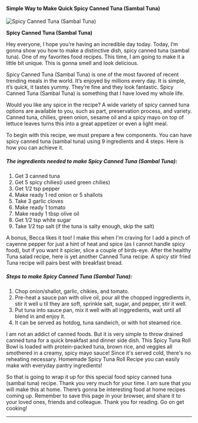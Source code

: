             

#### Simple Way to Make Quick Spicy Canned Tuna (Sambal Tuna)

![Spicy Canned Tuna (Sambal Tuna)](https://img-global.cpcdn.com/recipes/0ab5d2ecc4736f22/751x532cq70/spicy-canned-tuna-sambal-tuna-recipe-main-photo.jpg)

**Spicy Canned Tuna (Sambal Tuna)**

Hey everyone, I hope you’re having an incredible day today. Today, I’m gonna show you how to make a distinctive dish, spicy canned tuna (sambal tuna). One of my favorites food recipes. This time, I am going to make it a little bit unique. This is gonna smell and look delicious.

Spicy Canned Tuna (Sambal Tuna) is one of the most favored of recent trending meals in the world. It’s enjoyed by millions every day. It is simple, it’s quick, it tastes yummy. They’re fine and they look fantastic. Spicy Canned Tuna (Sambal Tuna) is something that I have loved my whole life.

Would you like any spice in the recipe? A wide variety of spicy canned tuna options are available to you, such as part, preservation process, and variety. Canned tuna, chilies, green onion, sesame oil and a spicy mayo on top of lettuce leaves turns this into a great appetizer or even a light meal.

To begin with this recipe, we must prepare a few components. You can have spicy canned tuna (sambal tuna) using 9 ingredients and 4 steps. Here is how you can achieve it.

##### The ingredients needed to make Spicy Canned Tuna (Sambal Tuna):

1.  Get 3 canned tuna
2.  Get 5 spicy chilies(i used green chilies)
3.  Get 1/2 tsp pepper
4.  Make ready 1 red onion or 5 shallots
5.  Take 3 garlic cloves
6.  Make ready 1 tomato
7.  Make ready 1 tbsp olive oil
8.  Get 1/2 tsp white sugar
9.  Take 1/2 tsp salt (if the tuna is salty enough, skip the salt)

A bonus, Becca likes it too! I make this when I'm craving for I add a pinch of cayenne pepper for just a hint of heat and spice (as I cannot handle spicy food), but if you want it spicier, slice a couple of birds-eye. After the healthy Tuna salad recipe, here is yet another Canned Tuna recipe. A spicy stir fried Tuna recipe will pairs best with breakfast bread.

##### Steps to make Spicy Canned Tuna (Sambal Tuna):

1.  Chop onion/shallot, garlic, chikies, and tomato.
2.  Pre-heat a sauce pan with olive oil, pour all the chopped inggredients in, stir it well u til they are soft, sprinkle salt, sugar, and pepper, stir it well.
3.  Put tuna into sauce pan, mix it well with all inggredients, wait until all blend in and enjoy it.
4.  It can be served as hotdog, tuna sandwich, or with hot steamed rice.

I am not an addict of canned foods. But it is very simple to throw drained canned tuna for a quick breakfast and dinner side dish. This Spicy Tuna Roll Bowl is loaded with protein-packed tuna, brown rice, and veggies all smothered in a creamy, spicy mayo sauce! Since it's served cold, there's no reheating necessary. Homemade Spicy Tuna Roll Recipe you can easily make with everyday pantry ingredients!

So that is going to wrap it up for this special food spicy canned tuna (sambal tuna) recipe. Thank you very much for your time. I am sure that you will make this at home. There’s gonna be interesting food at home recipes coming up. Remember to save this page in your browser, and share it to your loved ones, friends and colleague. Thank you for reading. Go on get cooking!

* * *